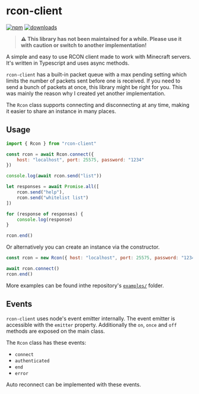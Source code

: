 # rcon-client

[![npm](https://img.shields.io/npm/v/rcon-client.svg)](https://www.npmjs.com/package/rcon-client)
[![downloads](https://img.shields.io/npm/dm/rcon-client.svg)](https://www.npmjs.com/package/rcon-client)

> **⚠️ This library has not been maintained for a while. Please use it with caution or switch to another implementation!**

A simple and easy to use RCON client made to work with Minecraft servers.
It's written in Typescript and uses async methods.

`rcon-client` has a built-in packet queue with a max pending setting which limits
the number of packets sent before one is received.
If you need to send a bunch of packets at once, this library might be right for you.
This was mainly the reason why I created yet another implementation.

The `Rcon` class supports connecting and disconnecting at any time, making it easier to share an instance in many places.

## Usage

```js
import { Rcon } from "rcon-client"

const rcon = await Rcon.connect({
    host: "localhost", port: 25575, password: "1234"
})

console.log(await rcon.send("list"))

let responses = await Promise.all([
    rcon.send("help"),
    rcon.send("whitelist list")
])

for (response of responses) {
    console.log(response)
}

rcon.end()
```

Or alternatively you can create an instance via the constructor.

```js
const rcon = new Rcon({ host: "localhost", port: 25575, password: "1234" })

await rcon.connect()
rcon.end()
```

More examples can be found inthe repository's [`examples/`](https://github.com/janispritzkau/rcon-client/tree/master/examples) folder.

## Events

`rcon-client` uses node's event emitter internally. The event emitter is accessible
with the `emitter` property. Additionally the `on`, `once` and `off` methods are exposed on the main class.

The `Rcon` class has these events:

- `connect`
- `authenticated`
- `end`
- `error`

Auto reconnect can be implemented with these events.
